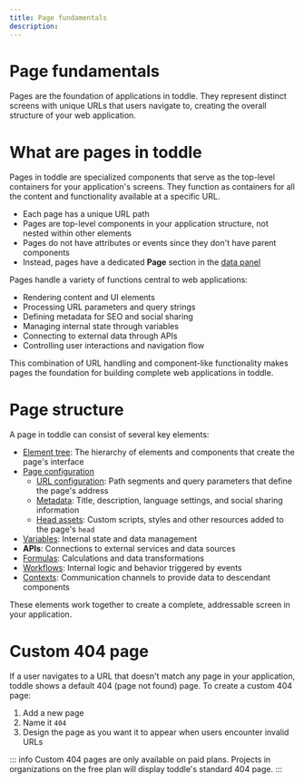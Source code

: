 ```yaml
---
title: Page fundamentals
description:
---
```


# Page fundamentals
Pages are the foundation of applications in toddle. They represent distinct screens with unique URLs that users navigate to, creating the overall structure of your web application.

# What are pages in toddle
Pages in toddle are specialized components that serve as the top-level containers for your application's screens. They function as containers for all the content and functionality available at a specific URL. 
- Each page has a unique URL path
- Pages are top-level components in your application structure, not nested within other elements
- Pages do not have attributes or events since they don't have parent components
- Instead, pages have a dedicated **Page** section in the [data panel](/the-editor/data-panel)

Pages handle a variety of functions central to web applications:
- Rendering content and UI elements
- Processing URL parameters and query strings
- Defining metadata for SEO and social sharing
- Managing internal state through variables
- Connecting to external data through APIs
- Controlling user interactions and navigation flow

This combination of URL handling and component-like functionality makes pages the foundation for building complete web applications in toddle.

# Page structure
A page in toddle can consist of several key elements:
- [Element tree](/the-editor/element-tree): The hierarchy of elements and components that create the page's interface
- [Page configuration](/pages/page-configuration)
    - [URL configuration](/pages/page-configuration#url-structure): Path segments and query parameters that define the page's address
    - [Metadata](/pages/page-configuration#metadata): Title, description, language settings, and social sharing information
    - [Head assets](/pages/page-configuration#head-assets): Custom scripts, styles and other resources added to the page's `head`
- [Variables](/variables/overview): Internal state and data management
- **APIs**: Connections to external services and data sources
- [Formulas](/formulas/overview): Calculations and data transformations
- [Workflows](/workflows/overview): Internal logic and behavior triggered by events
- [Contexts](/contexts/overview): Communication channels to provide data to descendant components

These elements work together to create a complete, addressable screen in your application.

# Custom 404 page
If a user navigates to a URL that doesn't match any page in your application, toddle shows a default 404 (page not found) page.
To create a custom 404 page:
1. Add a new page
2. Name it `404`
3. Design the page as you want it to appear when users encounter invalid URLs

::: info
Custom 404 pages are only available on paid plans. Projects in organizations on the free plan will display toddle's standard 404 page.
:::